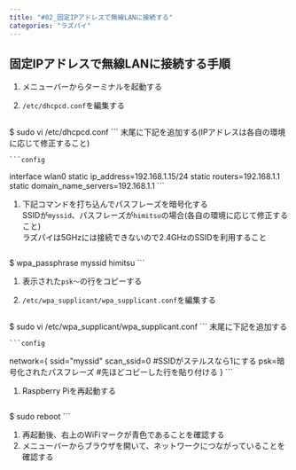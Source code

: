 ```yaml
---
title: "#02_固定IPアドレスで無線LANに接続する"
categories: "ラズパイ"
---
```


## 固定IPアドレスで無線LANに接続する手順

1. メニューバーからターミナルを起動する
1. `/etc/dhcpcd.conf`を編集する

    ```shell
$ sudo vi /etc/dhcpcd.conf
    ```
   末尾に下記を追加する(IPアドレスは各自の環境に応じて修正すること)

    ```config
interface wlan0
static ip_address=192.168.1.15/24
static routers=192.168.1.1
static domain_name_servers=192.168.1.1
    ```
1. 下記コマンドを打ち込んでパスフレーズを暗号化する  
   SSIDが`myssid`、パスフレーズが`himitsu`の場合(各自の環境に応じて修正すること)  
   ラズパイは5GHzには接続できないので2.4GHzのSSIDを利用すること
   
    ```shell
$ wpa_passphrase myssid himitsu
    ```
1. 表示された`psk～`の行をコピーする
1. `/etc/wpa_supplicant/wpa_supplicant.conf`を編集する

    ```shell
$ sudo vi /etc/wpa_supplicant/wpa_supplicant.conf
    ```
   末尾に下記を追加する

    ```config
network={
    ssid="myssid"
    scan_ssid=0 #SSIDがステルスなら1にする
    psk=暗号化されたパスフレーズ #先ほどコピーした行を貼り付ける
}
    ```
1. Raspberry Piを再起動する

    ```shell
$ sudo reboot
    ```
1. 再起動後、右上のWiFiマークが青色であることを確認する
1. メニューバーからブラウザを開いて、ネットワークにつながっていることを確認する
